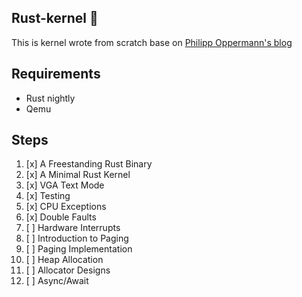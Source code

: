
## Rust-kernel 🥑

This is kernel wrote from scratch base on [Philipp Oppermann's blog](https://os.phil-opp.com/)

## Requirements

- Rust nightly
- Qemu

## Steps

1. [x] A Freestanding Rust Binary
2. [x] A Minimal Rust Kernel
3. [x] VGA Text Mode
4. [x] Testing
5. [x] CPU Exceptions
6. [x] Double Faults
7. [ ] Hardware Interrupts
8. [ ] Introduction to Paging
9. [ ] Paging Implementation
10. [ ] Heap Allocation
11. [ ] Allocator Designs
12. [ ] Async/Await

